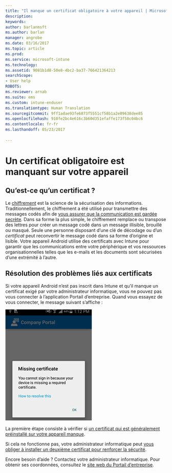 ```yaml
---
title: "Il manque un certificat obligatoire à votre appareil | Microsoft Docs"
description: 
keywords: 
author: barlanmsft
ms.author: barlan
manager: angrobe
ms.date: 03/16/2017
ms.topic: article
ms.prod: 
ms.service: microsoft-intune
ms.technology: 
ms.assetid: 9081b1d8-50e8-4bc2-ba37-766421364213
searchScope:
- User help
ROBOTS: 
ms.reviewer: arnab
ms.suite: ems
ms.custom: intune-enduser
ms.translationtype: Human Translation
ms.sourcegitcommit: 9ff1adae93fe6873f5551cf58b1a2e89638dee85
ms.openlocfilehash: 910fe2bc4e616c3b60d351efaffe173f58c04bc6
ms.contentlocale: fr-fr
ms.lasthandoff: 05/23/2017

---
```



# <a name="your-device-is-missing-a-required-certificate"></a>Un certificat obligatoire est manquant sur votre appareil

## <a name="whats-a-certificate"></a>Qu’est-ce qu’un certificat ?

Le [chiffrement](https://technet.microsoft.com/library/cc962030.aspx) est la science de la sécurisation des informations. Traditionnellement, le chiffrement a été utilisé pour transmettre des messages codés afin de [vous assurer que la communication est gardée secrète](https://technet.microsoft.com/library/cc962019.aspx). Dans sa forme la plus simple, le chiffrement remplace ou transpose des lettres pour créer un message codé dans un message illisible, brouillé ou masqué. Seule une personne disposant d’une clé de décodage ou d’un _certificat_ peut reconvertir le message codé dans sa forme d’origine et lisible. Votre appareil Android utilise des certificats avec Intune pour garantir que les communications entre votre périphérique et vos ressources organisationnelles telles que les e-mails et les documents sont sécurisées d’une extrémité à l’autre.

## <a name="fixing-certificate-issues"></a>Résolution des problèmes liés aux certificats

Si votre appareil Android n’est pas inscrit dans Intune et qu’il manque un certificat exigé par votre administrateur informatique, vous ne pouvez pas vous connecter à l’application Portail d’entreprise. Quand vous essayez de vous connecter, le message suivant s’affiche :

![screenshot-error-message-about-missing-certificate](./media/andr-cert_install-1-cert_missing.png)

La première étape consiste à vérifier si [un certificat qui est généralement préinstallé sur votre appareil manque](your-device-is-missing-a-preinstalled-certificate-android.md).

Si cela ne fonctionne pas, votre administrateur informatique peut [vous obliger à installer un deuxième certificat pour renforcer la sécurité](your-device-is-missing-an-IT-required-certificate-android.md).

Encore besoin d’aide ? Contactez votre administrateur informatique. Pour obtenir ses coordonnées, consultez le [site web du Portail d’entreprise](http://portal.manage.microsoft.com).


